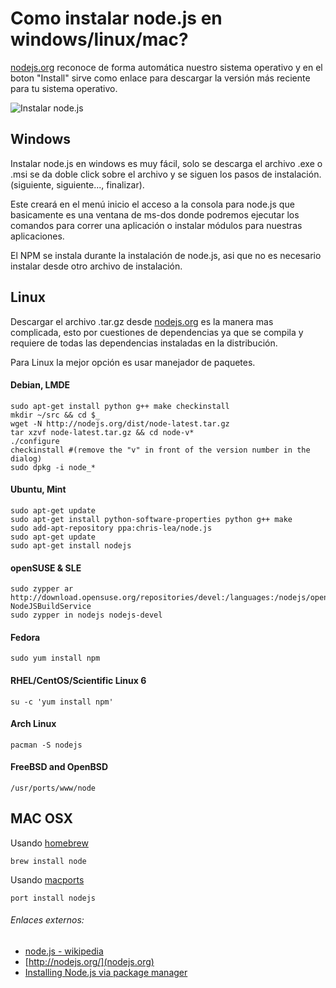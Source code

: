 Como instalar node.js en windows/linux/mac?
=================================

[nodejs.org](http://nodejs.org/) reconoce de forma automática nuestro sistema operativo y en el boton "Install" sirve como enlace para descargar la versión más reciente para tu sistema operativo.

![Instalar node.js](http://i.imgur.com/eqQBl4n.png)

## Windows
Instalar node.js en windows es muy fácil, solo se descarga el archivo .exe o .msi se da doble click sobre el archivo y se siguen los pasos de instalación. (siguiente, siguiente..., finalizar).

Este creará en el menú inicio el acceso a la consola para node.js que basicamente es una ventana de ms-dos donde podremos ejecutar los comandos para correr una aplicación o instalar módulos para nuestras aplicaciones.

El NPM se instala durante la instalación de node.js, asi que no es necesario instalar desde otro archivo de instalación.

## Linux
Descargar el archivo .tar.gz desde [nodejs.org](http://nodejs.org/) es la manera mas complicada, esto por cuestiones de dependencias ya que se compila y requiere de todas las dependencias instaladas en la distribución.

Para Linux la mejor opción es usar manejador de paquetes.
#### Debian, LMDE
    sudo apt-get install python g++ make checkinstall
    mkdir ~/src && cd $_
    wget -N http://nodejs.org/dist/node-latest.tar.gz
    tar xzvf node-latest.tar.gz && cd node-v*
    ./configure
    checkinstall #(remove the "v" in front of the version number in the dialog)
    sudo dpkg -i node_*


#### Ubuntu, Mint
    sudo apt-get update
    sudo apt-get install python-software-properties python g++ make
    sudo add-apt-repository ppa:chris-lea/node.js
    sudo apt-get update
    sudo apt-get install nodejs


#### openSUSE & SLE
    sudo zypper ar http://download.opensuse.org/repositories/devel:/languages:/nodejs/openSUSE_12.1/ NodeJSBuildService 
    sudo zypper in nodejs nodejs-devel


#### Fedora
    sudo yum install npm


#### RHEL/CentOS/Scientific Linux 6
    su -c 'yum install npm'


#### Arch Linux
    pacman -S nodejs


#### FreeBSD and OpenBSD
    /usr/ports/www/node


## MAC OSX
Usando [homebrew](https://github.com/mxcl/homebrew)

    brew install node

Usando [macports](http://www.macports.org/)

    port install nodejs


###### Enlaces externos:
- [node.js - wikipedia](http://es.wikipedia.org/wiki/Nodejs)
- [http://nodejs.org/](nodejs.org)
- [Installing Node.js via package manager](Installing-Node.js-via-package-manager)